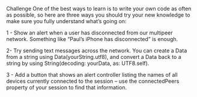 
Challenge
One of the best ways to learn is to write your own code as often as possible, so here are three ways you should try your new knowledge to make sure you fully understand what’s going on:

1 - Show an alert when a user has disconnected from our multipeer network. Something like “Paul’s iPhone has disconnected” is enough.

2- Try sending text messages across the network. You can create a Data from a string using Data(yourString.utf8), and convert a Data back 
to a string by using String(decoding: yourData, as: UTF8.self).

3 - Add a button that shows an alert controller listing the names of all devices currently connected to the session – use the connectedPeers property of your session to find that information.
